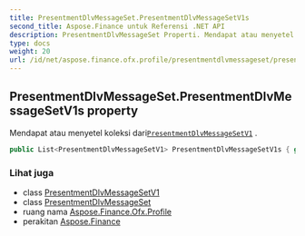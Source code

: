 ```yaml
---
title: PresentmentDlvMessageSet.PresentmentDlvMessageSetV1s
second_title: Aspose.Finance untuk Referensi .NET API
description: PresentmentDlvMessageSet Properti. Mendapat atau menyetel koleksi dariPresentmentDlvMessageSetV1 .
type: docs
weight: 20
url: /id/net/aspose.finance.ofx.profile/presentmentdlvmessageset/presentmentdlvmessagesetv1s/
---
```

## PresentmentDlvMessageSet.PresentmentDlvMessageSetV1s property

Mendapat atau menyetel koleksi dari[`PresentmentDlvMessageSetV1`](../../presentmentdlvmessagesetv1/) .

```csharp
public List<PresentmentDlvMessageSetV1> PresentmentDlvMessageSetV1s { get; set; }
```

### Lihat juga

* class [PresentmentDlvMessageSetV1](../../presentmentdlvmessagesetv1/)
* class [PresentmentDlvMessageSet](../)
* ruang nama [Aspose.Finance.Ofx.Profile](../../presentmentdlvmessageset/)
* perakitan [Aspose.Finance](../../../)


